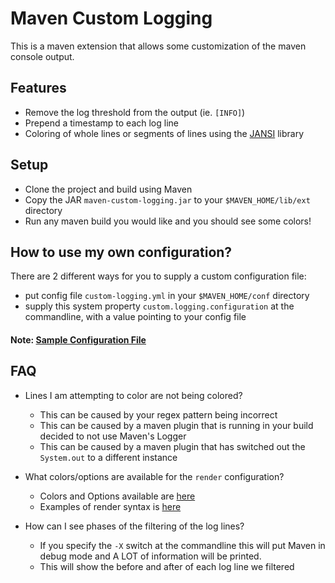 # Maven Custom Logging

This is a maven extension that allows some customization of the maven console output.

## Features
- Remove the log threshold from the output (ie. `[INFO]`)
- Prepend a timestamp to each log line
- Coloring of whole lines or segments of lines using the [JANSI](https://github.com/fusesource/jansi) library

## Setup
- Clone the project and build using Maven
- Copy the JAR `maven-custom-logging.jar` to your `$MAVEN_HOME/lib/ext` directory
- Run any maven build you would like and you should see some colors!

## How to use my own configuration?
There are 2 different ways for you to supply a custom configuration file:
- put config file `custom-logging.yml` in your `$MAVEN_HOME/conf` directory
- supply this system property `custom.logging.configuration` at the commandline, with a value pointing to your config file

#### Note: [Sample Configuration File][1]

## FAQ
- Lines I am attempting to color are not being colored?
  - This can be caused by your regex pattern being incorrect
  - This can be caused by a maven plugin that is running in your build decided to not use Maven's Logger
  - This can be caused by a maven plugin that has switched out the `System.out` to a different instance

- What colors/options are available for the `render` configuration?
  - Colors and Options available are [here][2]
  - Examples of render syntax is [here][3]

- How can I see phases of the filtering of the log lines?
  - If you specify the `-X` switch at the commandline this will put Maven in debug mode and A LOT of information will be printed.
  - This will show the before and after of each log line we filtered

  [1]: https://github.com/born2snipe/maven-custom-logging/blob/master/src/main/resources/config/default.yml "sample"
  [2]: https://github.com/fusesource/jansi/blob/master/jansi/src/main/java/org/fusesource/jansi/AnsiRenderer.java#L127 "colors"
  [3]: https://github.com/fusesource/jansi/blob/master/jansi/src/test/java/org/fusesource/jansi/AnsiRendererTest.java "syntax"

